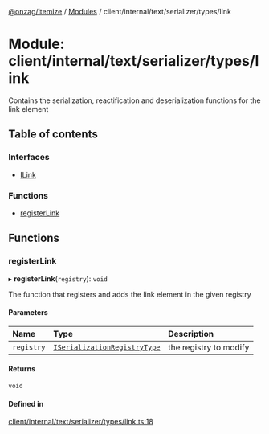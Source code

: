 [@onzag/itemize](../README.md) / [Modules](../modules.md) / client/internal/text/serializer/types/link

# Module: client/internal/text/serializer/types/link

Contains the serialization, reactification and deserialization functions
for the link element

## Table of contents

### Interfaces

- [ILink](../interfaces/client_internal_text_serializer_types_link.ILink.md)

### Functions

- [registerLink](client_internal_text_serializer_types_link.md#registerlink)

## Functions

### registerLink

▸ **registerLink**(`registry`): `void`

The function that registers and adds the link element in the given
registry

#### Parameters

| Name | Type | Description |
| :------ | :------ | :------ |
| `registry` | [`ISerializationRegistryType`](../interfaces/client_internal_text_serializer.ISerializationRegistryType.md) | the registry to modify |

#### Returns

`void`

#### Defined in

[client/internal/text/serializer/types/link.ts:18](https://github.com/onzag/itemize/blob/59702dd5/client/internal/text/serializer/types/link.ts#L18)
